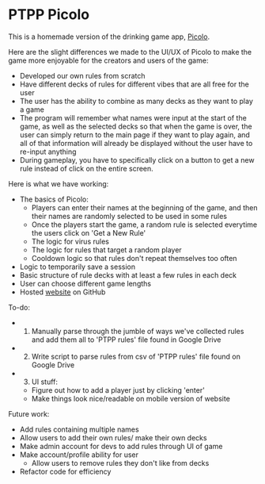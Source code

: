 # PTPP Picolo

This is a homemade version of the drinking game app, [Picolo](https://play.google.com/store/apps/details?id=com.picolo.android&hl=en_US&gl=US).

Here are the slight differences we made to the UI/UX of Picolo to make the game more enjoyable for the creators and users of the game:
* Developed our own rules from scratch
* Have different decks of rules for different vibes that are all free for the user
* The user has the ability to combine as many decks as they want to play a game
* The program will remember what names were input at the start of the game, as well as the selected decks so that when the game is over, the user can simply return to the main page if they want to play again, and all of that information will already be displayed without the user have to re-input anything
* During gameplay, you have to specifically click on a button to get a new rule instead of click on the entire screen.

Here is what we have working:
* The basics of Picolo:
  * Players can enter their names at the beginning of the game, and then their names are randomly selected to be used in some rules
  * Once the players start the game, a random rule is selected everytime the users click on 'Get a New Rule'
  * The logic for virus rules
  * The logic for rules that target a random player
  * Cooldown logic so that rules don't repeat themselves too often
* Logic to temporarily save a session
* Basic structure of rule decks with at least a few rules in each deck
* User can choose different game lengths
* Hosted [website](https://ptpp-picolo.github.io/) on GitHub 

To-do:
* 1. Manually parse through the jumble of ways we've collected rules and add them all to 'PTPP rules' file found in Google Drive
* 2. Write script to parse rules from csv of 'PTPP rules' file found on Google Drive
* 3. UI stuff:
  * Figure out how to add a player just by clicking 'enter'
  * Make things look nice/readable on mobile version of website

Future work:
* Add rules containing multiple names
* Allow users to add their own rules/ make their own decks
* Make admin account for devs to add rules through UI of game
* Make account/profile ability for user
  * Allow users to remove rules they don't like from decks
* Refactor code for efficiency
